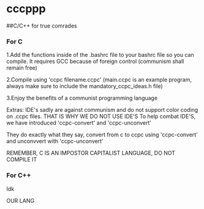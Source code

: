 # cccppp
##C/C++ for true comrades
### For C
1.Add the functions inside of the .bashrc file to your bashrc file so you can compile. It requires GCC because of foreign control (communism shall remain free)

2.Compile using 'ccpc filename.ccpc' (main.ccpc is an example program, always make sure to include the mandatory_ccpc_ideas.h file)

3.Enjoy the benefits of a communist programming language

Extras:
IDE's sadly are against communism and do not support color coding on .ccpc files.
THAT IS WHY WE DO NOT USE IDE'S
To help combat IDE'S, we have introduced 'ccpc-convert' and 'ccpc-unconvert'

They do exactly what they say, convert from c to ccpc using 'ccpc-convert' and unconvvert with 'ccpc-unconvert'

REMEMBER, C IS AN IMPOSTOR CAPITALIST LANGUAGE, DO NOT COMPILE IT
### For C++
Idk

OUR LANG
